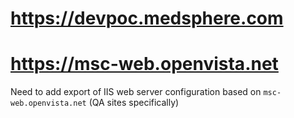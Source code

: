 # https://devpoc.medsphere.com


# https://msc-web.openvista.net
Need to add export of IIS web server configuration based on `msc-web.openvista.net` (QA sites specifically)